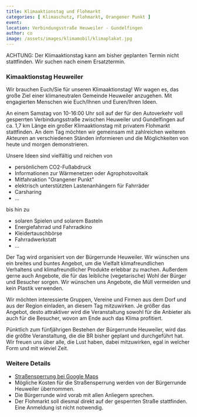 ```yaml
---
title: Klimaaktionstag und Flohmarkt
categories: [ Klimaschutz, Flohmarkt, Orangener Punkt ]
event: 
location: Verbindungsstraße Heuweiler - Gundelfingen
author: co
image: /assets/images/klimamobil/klimaplakat.jpg
---
```

ACHTUNG: Der Klimaaktionstag kann am bisher geplanten Termin nicht stattfinden. Wir suchen nach einem Ersatztermin.

### Kimaaktionstag Heuweiler

Wir brauchen Euch/Sie für unseren Klimaaktionstag! Wir wagen es, das große Ziel einer klimaneutralen Gemeinde Heuweiler anzugehen. Mit engagierten Menschen wie Euch/Ihnen und Euren/Ihren Ideen.

An einem Samstag von 10-16:00 Uhr soll auf der für den Autoverkehr voll gesperrten Verbindungsstraße zwischen Heuweiler und Gundelfingen auf ca. 1,7 km Länge ein großer Klimaaktionstag mit privatem Flohmarkt stattfinden. An dem Tag möchten wir gemeinsam mit zahlreichen weiteren Akteuren an verschiedenen Ständen informieren und die Möglichkeiten von heute und morgen demonstrieren.

Unsere Ideen sind vielfältig und reichen von 

* persönlichem CO2-Fußabdruck
* Informationen zur Wärmenetzen oder Agrophotovoltaik
* Mitfahraktion "Orangener Punkt"
* elektrisch unterstützten Lastenanhängern für Fahrräder
* Carsharing
* ...

bis hin zu

* solaren Spielen und solarem Basteln
* Energiefahrrad und Fahrradkino
* Kleidertauschbörse
* Fahrradwerkstatt
* ...

Der Tag wird organisiert von der Bürgerrunde Heuweiler. Wir wünschen uns ein breites und buntes Angebot, um die Vielfalt klimafreundlichen Verhaltens und klimafreundlicher Produkte erlebbar zu machen. Außerdem gerne auch Angebote, die für das leibliche (vegetarische) Wohl der Bürger und Besucher sorgen. Wir wünschen uns Angebote, die Müll vermeiden und kein Plastik verwenden. 

Wir möchten interessierte Gruppen, Vereine und Firmen aus dem Dorf und aus der Region einladen, an diesem Tag mitzuwirken. Je größer das Angebot, desto attraktiver wird die Veranstaltung sowohl für die Anbieter als auch für die Besucher, wovon am Ende auch das Klima profitiert. 

Pünktlich zum fünfjährigen Bestehen der Bürgerrunde Heuweiler, wird das die größte Veranstaltung, die die BR bisher geplant und durchgeführt hat. Wir freuen uns über alle, die Lust haben, dabei mitzuwirken, egal in welcher Form und mit wieviel Zeit.

### Weitere Details

* [Straßensperrung bei Google Maps](https://www.google.de/maps/dir/48.0513294,7.9000865/48.0491644,7.8805781/@48.0531387,7.8889494,16z/data=!4m2!4m1!3e1)
* Mögliche Kosten für die Straßensperrung werden von der Bürgerrunde Heuweiler übernommen.
* Die Bürgerrunde wird vorab mit allen Anliegern sprechen.
* Der Flohmarkt soll diesmal direkt auf der gesperrten Straße stattfinden. Eine Anmeldung ist nicht notwendig. 

